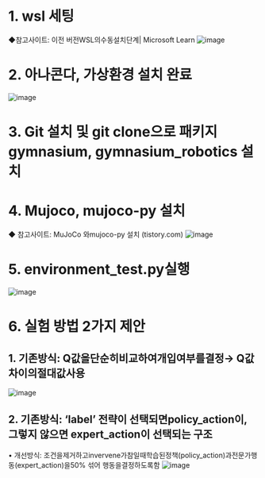# 1. wsl 세팅
◆참고사이트: 이전
버전WSL의수동설치단계| Microsoft Learn
![image](https://github.com/user-attachments/assets/11c2fe6a-3a9c-4494-a66f-0aa1728dc3f1)

# 2. 아나콘다, 가상환경 설치 완료 
![image](https://github.com/user-attachments/assets/b9b17453-a2a8-4817-bf2a-30ef12db4631)

# 3. Git 설치 및 git clone으로 패키지 gymnasium, gymnasium_robotics 설치

# 4. Mujoco, mujoco-py 설치
◆ 참고사이트: MuJoCo
와mujoco-py 설치 (tistory.com)
![image](https://github.com/user-attachments/assets/d059b056-47fa-4836-b591-dbc3c11191de)

# 5. environment_test.py실행
![image](https://github.com/user-attachments/assets/2fc0d514-7e6d-4733-ace3-4575273cbe10)

# 6. 실험 방법 2가지 제안 
## 1. 기존방식: Q값을단순히비교하여개입여부를결정→ Q값차이의절대값사용
![image](https://github.com/user-attachments/assets/efb2fd7d-1d39-47da-b1fa-34a57362bab8)

## 2. 기존방식: ‘label’ 전략이 선택되면policy_action이, 그렇지 않으면 expert_action이 선택되는 구조
• 개선방식: 조건을제거하고invervene가참일때학습된정책(policy_action)과전문가행동(expert_action)을50% 섞어
행동을결정하도록함
![image](https://github.com/user-attachments/assets/1000a7d1-e7c1-4ab1-973b-ab31b7ef047f)

